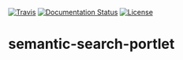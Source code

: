[![Travis](http://img.shields.io/travis/ginserra/semantic-search-portlet/master.png?branch=master)](https://travis-ci.org/ginserra/semantic-search-portlet)
[![Documentation Status](https://readthedocs.org/projects/csgf/badge/?version=latest)](http://csgf.readthedocs.org)
[![License](https://img.shields.io/github/license/csgf/semantic-search-portlet.svg?style?flat)](http://www.apache.org/licenses/LICENSE-2.0.txt)

# semantic-search-portlet

